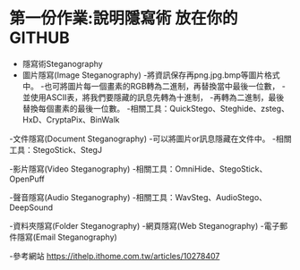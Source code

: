 # 第一份作業:說明隱寫術 放在你的GITHUB
- 隱寫術Steganography
- 圖片隱寫(Image Steganography)
 -將資訊保存再png.jpg.bmp等圖片格式中。
 -也可將圖片每一個畫素的RGB轉為二進制，再替換當中最後一位數，
 -並使用ASCII表，將我們要隱藏的訊息先轉為十進制，
 -再轉為二進制，最後替換每個畫素的最後一位數。
 -相關工具：QuickStego、Steghide、zsteg、HxD、CryptaPix、BinWalk

-文件隱寫(Document Steganography)
 -可以將圖片or訊息隱藏在文件中。
 -相關工具：StegoStick、StegJ

-影片隱寫(Video Steganography)
 -相關工具：OmniHide、StegoStick、OpenPuff

-聲音隱寫(Audio Steganography)
 -相關工具：WavSteg、AudioStego、DeepSound

-資料夾隱寫(Folder Steganography)
 -網頁隱寫(Web Steganography)
 -電子郵件隱寫(Email Steganography)
 
-參考網站 https://ithelp.ithome.com.tw/articles/10278407
